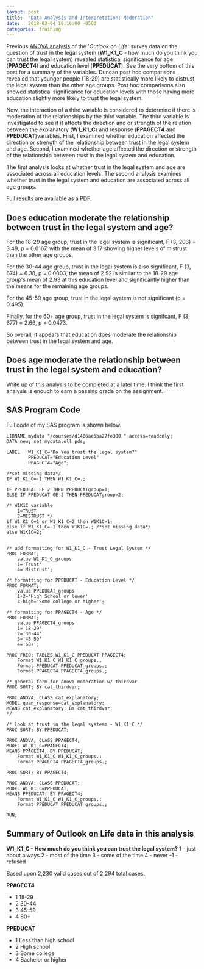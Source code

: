 ```yaml
---
layout: post
title:  "Data Analysis and Interpretation: Moderation"
date:   2018-03-04 19:16:00 -0500
categories: training
---
```


Previous [ANOVA analysis](/training/2018/02/11/ANOVA.html) of the '_Outlook on Life_' survey data on the question of trust in the legal system (**W1_K1_C** - how much do you think you can trust the legal system) revealed statistical significance for age (**PPAGECT4**) and education level (**PPEDUCAT**). See the very bottom of this post for a summary of the variables. Duncan post hoc comparisons revealed that younger people (18-29) are statistically more likely to distrust the legal system than the other age groups. Post hoc comparisons also showed statistical significance for education levels with those having more education slightly more likely to trust the legal system. 

Now, the interaction of a third variable is considered to determine if there is moderation of the relationships by the third variable. The third variable is investigated to see if it affects the direction and or strength of the relation between the explanatory (**W1_K1_C**) and response (**PPAGECT4** and **PPEDUCAT**)variables. First, I examined whether education affected the direction or strength of the relationship between trust in the legal system and age. Second, I examined whether age affected the direction or strength of the relationship between trust in the legal system and education.

The first analysis looks at whether trust in the legal system and age are associated across all education levels. The second analysis examines whether trust in the legal system and education are associated across all age groups.

Full results are available as a [PDF](/files/Week_4_Moderation_Results.pdf).

## Does education moderate the relationship between trust in the legal system and age?

For the 18-29 age group, trust in the legal system is significant, F (3, 203) = 3.49, p = 0.0167, with the mean of 3.17 showing higher levels of mistrust than the other age groups. 

For the 30-44 age group, trust in the legal system is also significant, F (3, 674) = 6.38, p = 0.0003, the mean of 2.92 is similar to the 18-29 age group's mean of 2.93 at this education level and significantly higher than the means for the remaining age groups.

For the 45-59 age group, trust in the legal system is not significant (p = 0.495).

Finally, for the 60+ age group, trust in the legal system is signifcant, F (3, 677) = 2.66, p = 0.0473.

So overall, it appears that education does moderate the relationship between trust in the legal system and age.

## Does age moderate the relationship between trust in the legal system and education?

Write up of this analysis to be completed at a later time. I think the first analysis is enough to earn a passing grade on the assignment.

## SAS Program Code

Full code of my SAS program is shown below.

``` SAS
LIBNAME mydata "/courses/d1406ae5ba27fe300 " access=readonly;
DATA new; set mydata.oll_pds;

LABEL   W1_K1_C="Do You trust the legal system?"
        PPEDUCAT="Education Level"
        PPAGECT4="Age";

/*set missing data*/
IF W1_K1_C=-1 THEN W1_K1_C=.;

IF PPEDUCAT LE 2 THEN PPEDUCATgroup=1;
ELSE IF PPEDUCAT GE 3 THEN PPEDUCATgroup=2;
 
/* W1K1C variable 
    1=TRUST 
    2=MISTRUST */
if W1_K1_C=1 or W1_K1_C=2 then W1K1C=1;
else if W1_K1_C=-1 then W1K1C=.; /*set missing data*/
else W1K1C=2;


/* add formatting for W1_K1_C - Trust Legal System */
PROC FORMAT;
    value W1_K1_C_groups
    1='Trust'
    4='Mistrust';

/* formatting for PPEDUCAT - Education Level */
PROC FORMAT;
    value PPEDUCAT_groups
    1-2='High School or lower'
    3-high='Some college or higher';

/* formatting for PPAGECT4 - Age */
PROC FORMAT;
    value PPAGECT4_groups
    1='18-29'
    2='30-44'
    3='45-59'
    4='60+';

PROC FREQ; TABLES W1_K1_C PPEDUCAT PPAGECT4;
    Format W1_K1_C W1_K1_C_groups.;
    Format PPEDUCAT PPEDUCAT_groups.;
    Format PPAGECT4 PPAGECT4_groups.;

/* general form for anova moderation w/ thirdvar
PROC SORT; BY cat_thirdvar;

PROC ANOVA; CLASS cat_explanatory;
MODEL quan_response=cat_explanatory;
MEANS cat_explanatory; BY cat_thirdvar;
*/

/* look at trust in the legal systeam - W1_K1_C */
PROC SORT; BY PPEDUCAT;

PROC ANOVA; CLASS PPAGECT4;
MODEL W1_K1_C=PPAGECT4;
MEANS PPAGECT4; BY PPEDUCAT;
    Format W1_K1_C W1_K1_C_groups.;
    Format PPAGECT4 PPAGECT4_groups.;

PROC SORT; BY PPAGECT4;

PROC ANOVA; CLASS PPEDUCAT;
MODEL W1_K1_C=PPEDUCAT;
MEANS PPEDUCAT; BY PPAGECT4;
    Format W1_K1_C W1_K1_C_groups.;
    Format PPEDUCAT PPEDUCAT_groups.;

RUN;
```


## Summary of Outlook on Life data in this analysis

**W1_K1_C - How much do you think you can trust the legal system?**
1 - just about always
2 - most of the time
3 - some of the time
4 - never
-1 - refused 

Based upon 2,230 valid cases out of 2,294 total cases.

**PPAGECT4**
- 1 18-29
- 2 30-44
- 3 45-59
- 4 60+

**PPEDUCAT**
- 1 Less than high school
- 2 High school
- 3 Some college
- 4 Bachelor or higher
